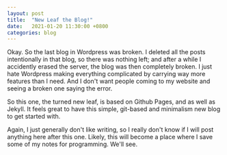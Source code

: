 ```yaml
---
layout: post
title:  "New Leaf the Blog!"
date:   2021-01-20 11:30:00 +0800
categories: blog
---
```


Okay. So the last blog in Wordpress was broken. I deleted all the posts intentionally in that blog, so there was nothing left; and after a while I accidently erased the server, the blog was then completely broken. I just hate Wordpress making everything complicated by carrying way more features than I need. And I don't want people coming to my website and seeing a broken one saying the error.   

So this one, the turned new leaf, is based on Github Pages, and as well as Jekyll. It feels great to have this simple, git-based and minimalism new blog to get started with.  

Again, I just generally don't like writing, so I really don't know if I will post anything here after this one. Likely, this will become a place where I save some of my notes for programming. We'll see.

